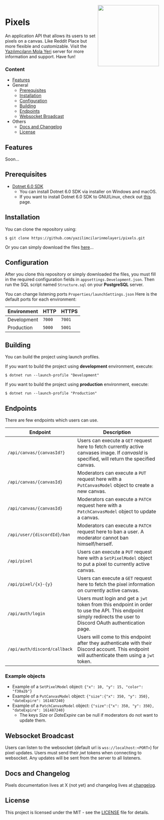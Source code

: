 <img width="200" src="https://i.imgur.com/XWnXKnU.png" align="right">

# Pixels

An application API that allows its users to set pixels on a canvas. Like Reddit Place but more flexible and customizable. Visit the [Yazılımcıların Mola Yeri](https://discord.gg/KazHgb2) server for more information and support. Have fun!

### Content

- [Features](#features)
- General
  - [Prerequisites](#prerequisites)
  - [Installation](#installation)
  - [Configuration](#configuration)
  - [Building](#building)
  - [Endpoints](#endpoints)
  - [Websocket Broadcast](#websocket-broadcast)
- Others
  - [Docs and Changelog](#docs-and-changelog)
  - [License](#license)

## Features

Soon...

## Prerequisites

- [Dotnet 6.0 SDK](https://dotnet.microsoft.com/en-us/download/dotnet/6.0)
  - You can install Dotnet 6.0 SDK via installer on Windows and macOS.
  - If you want to install Dotnet 6.0 SDK to GNU/Linux, check out [this](https://docs.microsoft.com/dotnet/core/install/linux?WT.mc_id=dotnet-35129-website) page.

## Installation

You can clone the repository using:
```
$ git clone https://github.com/yazilimcilarinmolayeri/pixels.git
```
Or you can simply download the files [here](https://github.com/yazilimcilarinmolayeri/pixels/archive/refs/heads/master.zip)...

## Configuration

After you clone this repository or simply downloaded the files, you must fill in the required configuration fields in `appsettings.Development.json`. Then run the SQL script named `Structure.sql` on your **PostgreSQL** server.

You can change listening ports `Properties/launchSettings.json` Here is the default ports for each environment:

| Environment | HTTP | HTTPS |
| - | - | - |
| Development | `7000` | `7001` |
| Production | `5000` | `5001` |

## Building

You can build the project using launch profiles.

If you want to build the project using **development** environment, execute:
```shell
$ dotnet run --launch-profile "Development"
```
If you want to build the project using **production** environment, execute:
```shell
$ dotnet run --launch-profile "Production"
```

## Endpoints

There are few endpoints which users can use.
  
| Endpoint | Description |
| - | - |
| `/api/canvas/{canvasId?}` | Users can execute a `GET` request here to fetch currently active canvases image. If *canvasId* is specified, will return the specified canvas. |
| `/api/canvas/{canvasId}` | Moderators can execute a `PUT` request here with a `PutCanvasModel` object to create a new canvas. |
| `/api/canvas/{canvasId}` | Moderators can execute a `PATCH` request here with a `PatchCanvasModel` object to update a canvas. |
| `/api/user/{discordId}/ban` | Moderators can execute a `PATCH` request here to ban a user. A moderator cannot ban himself/herself. |
| `/api/pixel` | Users can execute a `PUT` request here with a `SetPixelModel` object to put a pixel to currently active canvas. |
| `/api/pixel/{x}-{y}` | Users can execute a `GET` request here to fetch the pixel information on currently active canvas. |
| `/api/auth/login` | Users must login and get a `jwt` token from this endpoint in order to use the API. This endpoint simply redirects the user to Discord OAuth authentication page. |
| `/api/auth/discord/callback` | Users will come to this endpoint after they authenticate with their Discord account. This endpoint will authenticate them using a `jwt` token. |

### Example objects
- Example of a `SetPixelModel` object: `{"x": 10, "y": 15, "color": "f30a2b"}`
- Example of a `PutCanvasModel` object: `{"size":{"x": 350, "y": 350}, "dateExpire": 161487240}`
- Example of a `PatchCanvasModel` object: `{"size":{"x": 350, "y": 350}, "dateExpire": 161487240}`
  - The keys *Size* or *DateExpire* can be null if moderators do not want to update them.

## Websocket Broadcast

Users can listen to the websocket (default url is `wss://localhost:<PORT>`) for pixel updates. Users must send their *jwt* tokens when connecting to websocket.
Any updates will be sent from the server to all listeners.

## Docs and Changelog

Pixels documentation lives at X (not yet) and changelog lives at [changelog](CHANGELOG.md).

## License

This project is licensed under the MIT - see the [LICENSE](LICENSE.md) file for details.
